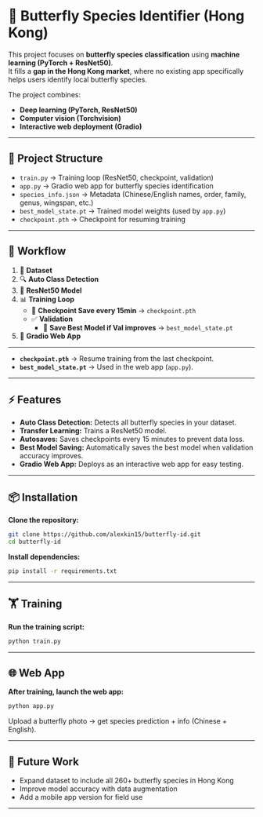 # 🦋 Butterfly Species Identifier (Hong Kong)

This project focuses on **butterfly species classification** using **machine learning (PyTorch + ResNet50)**.  
It fills a **gap in the Hong Kong market**, where no existing app specifically helps users identify local butterfly species.

The project combines:
- **Deep learning (PyTorch, ResNet50)**
- **Computer vision (Torchvision)**
- **Interactive web deployment (Gradio)**

---

## 📂 Project Structure

- `train.py` &rarr; Training loop (ResNet50, checkpoint, validation)  
- `app.py` &rarr; Gradio web app for butterfly species identification  
- `species_info.json` &rarr; Metadata (Chinese/English names, order, family, genus, wingspan, etc.)  
- `best_model_state.pt` &rarr; Trained model weights (used by `app.py`)  
- `checkpoint.pth` &rarr; Checkpoint for resuming training

---

## 🚀 Workflow

1. 📂 **Dataset**  
2. 🔍 **Auto Class Detection**  
3. 🧠 **ResNet50 Model**  
4. 📊 **Training Loop**  
    - 💾 **Checkpoint Save every 15min** &rarr; `checkpoint.pth`
    - ✅ **Validation**  
        - 🌟 **Save Best Model if Val improves** &rarr; `best_model_state.pt`
5. 🚀 **Gradio Web App**

---

- **`checkpoint.pth`** &rarr; Resume training from the last checkpoint.
- **`best_model_state.pt`** &rarr; Used in the web app (`app.py`).

---

## ⚡ Features

- **Auto Class Detection:** Detects all butterfly species in your dataset.
- **Transfer Learning:** Trains a ResNet50 model.
- **Autosaves:** Saves checkpoints every 15 minutes to prevent data loss.
- **Best Model Saving:** Automatically saves the best model when validation accuracy improves.
- **Gradio Web App:** Deploys as an interactive web app for easy testing.

---

## 📦 Installation

**Clone the repository:**
```bash
git clone https://github.com/alexkin15/butterfly-id.git
cd butterfly-id

```

**Install dependencies:**
```bash
pip install -r requirements.txt
```

---

## 🏋️ Training

**Run the training script:**
```bash
python train.py
```

---

## 🌐 Web App

**After training, launch the web app:**
```bash
python app.py
```

Upload a butterfly photo → get species prediction + info (Chinese + English).

---

## 📘 Future Work

- Expand dataset to include all 260+ butterfly species in Hong Kong
- Improve model accuracy with data augmentation
- Add a mobile app version for field use

---
